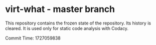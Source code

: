 # virt-what - master branch

This repository contains the frozen state of the repository.
Its history is cleared. It is used only for static code
analysis with Codacy.

Commit Time: 1727059838